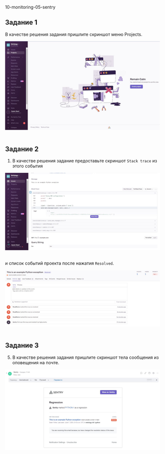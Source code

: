 10-monitoring-05-sentry

## Задание 1

В качестве решения задания пришлите скриншот меню Projects.
<div> <img src="https://github.com/RoadMania/netology_git/blob/main/screens/sentry_1.JPG"> </div> <br>

## Задание 2

1. В качестве решения задание предоставьте скриншот `Stack trace` из этого события
<div> <img src="https://github.com/RoadMania/netology_git/blob/main/screens/sentry_2.JPG"> </div> <br>

и список событий проекта после нажатия `Resolved`.
<div> <img src="https://github.com/RoadMania/netology_git/blob/main/screens/sentry_3.JPG"> </div> <br>

## Задание 3

5. В качестве решения задания пришлите скриншот тела сообщения из оповещения на почте.
<div> <img src="https://github.com/RoadMania/netology_git/blob/main/screens/sentry_4.JPG"> </div> <br>

